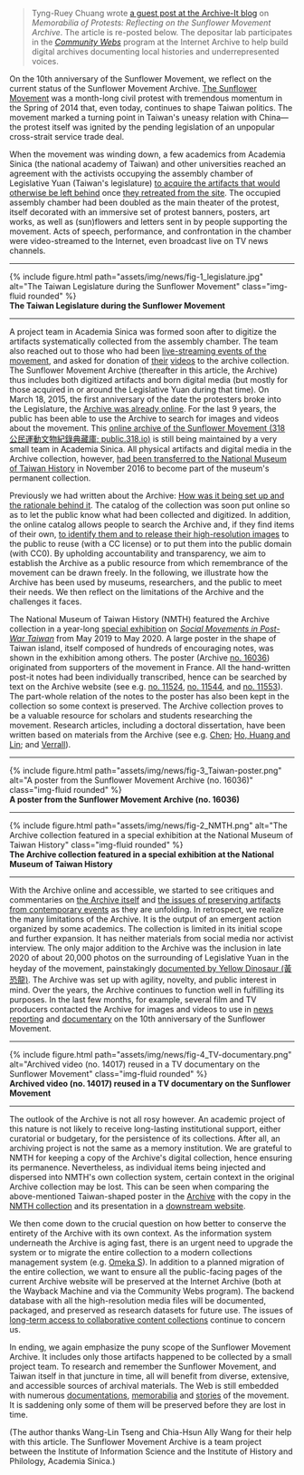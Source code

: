 > Tyng-Ruey Chuang wrote [a guest post at the Archive-It blog](https://archive-it.org/post/reflecting-on-the-sunflower-movement/) on _Memorabilia of Protests: Reflecting on the Sunflower Movement Archive_. The article is re-posted below. The depositar lab participates in the _[Community Webs](https://communitywebs.archive-it.org/)_ program at the Internet Archive to help build digital archives documenting local histories and underrepresented voices.

On the 10th anniversary of the Sunflower Movement, we reflect on the current status of the Sunflower Movement Archive. [The Sunflower Movement](https://en.wikipedia.org/wiki/Sunflower_Student_Movement) was a month-long civil protest with tremendous momentum in the Spring of 2014 that, even today, continues to shape Taiwan politics. The movement marked a turning point in Taiwan's uneasy relation with China&mdash;the protest itself was ignited by the pending legislation of an unpopular cross-strait service trade deal. 

When the movement was winding down, a few academics from Academia Sinica (the national academy of Taiwan) and other universities reached an agreement with the activists occupying the assembly chamber of Legislative Yuan (Taiwan's legislature) [to acquire the artifacts that would otherwise be left behind](https://youtu.be/kQe6FRwetxk) once [they retreated from the site](https://news.ltn.com.tw/news/life/paper/769350). The occupied assembly chamber had been doubled as the main theater of the protest, itself decorated with an immersive set of protest banners, posters, art works, as well as (sun)flowers and letters sent in by people supporting the movement. Acts of speech, performance, and confrontation in the chamber were video-streamed to the Internet, even broadcast live on TV news channels. 

---

<div class="row">
    <div class="col-sm mt-3 mt-md-0">
        {% include figure.html path="assets/img/news/fig-1_legislature.jpg" alt="The Taiwan Legislature during the Sunflower Movement" class="img-fluid rounded" %}
    </div>
</div>
<div class="caption">
    <b>The Taiwan Legislature during the Sunflower Movement</b>
</div>

---

A project team in Academia Sinica was formed soon after to digitize the artifacts systematically collected from the assembly chamber. The team also reached out to those who had been [live-streaming events of the movement](https://www.ithome.com.tw/news/86183), and asked for donation of [their](https://public.318.io/search?qs=%E5%BC%B5%E9%BE%8D%E5%83%91) [videos](https://public.318.io/search?qs=%E9%9F%B3%E5%9C%B0%E5%A4%A7%E5%B8%9D) to the archive collection. The Sunflower Movement Archive (thereafter in this article, the Archive) thus includes both digitized artifacts and born digital media (but mostly for those acquired in or around the Legislative Yuan during that time). On March 18, 2015, the first anniversary of the date the protesters broke into the Legislature, the [Archive was already online](https://web.archive.org/web/20150318150540/http://public.318.io/). For the last 9 years, the public has been able to use the Archive to search for images and videos about the movement. This [online archive of the Sunflower Movement (318 公民運動文物紀錄典藏庫; public.318.io)](https://public.318.io/) is still being maintained by a very small team in Academia Sinica. All physical artifacts and digital media in the Archive collection, however, [had been transferred to the National Museum of Taiwan History](https://news.ltn.com.tw/news/life/paper/1052141) in November 2016 to become part of the museum's permanent collection. 

Previously we had written about the Archive: [How was it being set up and the rationale behind it](https://doi.org/10.1093/llc/fqy061). The catalog of the collection was soon put online so as to let the public know what had been collected and digitized. In addition, the online catalog allows people to search the  Archive and, if they find items of their own, [to identify them and to release their high-resolution images](https://public.318.io/identified_collections) to the public to reuse (with a CC license) or to put them into the public domain (with CC0). By upholding accountability and transparency, we aim to establish the Archive as a public resource from which remembrance of the movement can be drawn freely. In the following, we illustrate how the Archive has been used by museums, researchers, and the public to meet their needs. We then reflect on the limitations of the Archive and the challenges it faces.

The National Museum of Taiwan History (NMTH) featured the Archive collection in a year-long [special exhibition](https://my.matterport.com/show/?m=UkEjvTXzLy3) on _[Social Movements in Post-War Taiwan](https://www.nmth.gov.tw/exhibition?uid=127&pid=515)_ from May 2019 to May 2020. A large poster in the shape of Taiwan island, itself composed of hundreds of encouraging notes, was shown in the exhibition among others. The poster (Archive [no. 16036](https://public.318.io/16036)) originated from supporters of the movement in France. All the hand-written post-it notes had been individually transcribed, hence can be searched by text on the Archive website (see e.g. [no. 11524](https://public.318.io/11524), [no. 11544](https://public.318.io/11544), and  [no. 11553](https://public.318.io/11553)). The part-whole relation of the notes to the poster has also been kept in the collection so some context is preserved. The Archive collection proves to be a valuable resource for scholars and students researching the movement. Research articles, including a doctoral dissertation, have been written based on materials from the Archive (see e.g. [Chen](https://www.ir.nihon-u.ac.jp/pdf/research/publication/01_41_05.pdf); [Ho, Huang and Lin](https://ieas.directfrompublisher.com/catalog/book/sunflowers-and-umbrellas); and [Verrall](http://hdl.handle.net/10315/38449)).

---

<div class="row">
    <div class="col-sm mt-3 mt-md-0">
        {% include figure.html path="assets/img/news/fig-3_Taiwan-poster.png" alt="A poster from the Sunflower Movement Archive (no. 16036)" class="img-fluid rounded" %}
    </div>
</div>
<div class="caption">
    <b>A poster from the Sunflower Movement Archive (no. 16036)</b>
</div>

---

<div class="row">
    <div class="col-sm mt-3 mt-md-0">
        {% include figure.html path="assets/img/news/fig-2_NMTH.png" alt="The Archive collection featured in a special exhibition at the National Museum of Taiwan History" class="img-fluid rounded" %}
    </div>
</div>
<div class="caption">
    <b>The Archive collection featured in a special exhibition at the National Museum of Taiwan History</b>
</div>

---

With the Archive online and accessible, we started to see critiques and commentaries on [the Archive itself](https://mocfile.moc.gov.tw/files/201707/0b1d2aac-6955-4d03-af9d-d7fd7eaf53a7.pdf) and [the issues of preserving artifacts from contemporary events](https://www.cam.org.tw/2021-article06/) as they are unfolding. In retrospect, we realize the many limitations of the Archive. It is the output of an emergent action organized by some academics. The collection is limited in its initial scope and further expansion. It has neither materials from social media nor activist interview. The only major addition to the Archive was the inclusion in late 2020 of about 20,000 photos on the surrounding of Legislative Yuan in the heyday of the movement, painstakingly [documented by Yellow Dinosaur (黃恐龍)](https://public.318.io/sets). The Archive was set up with agility, novelty, and public interest in mind. Over the years, the Archive continues to function well in fulfilling its purposes. In the last few months, for example, several film and TV producers contacted the Archive for images and videos to use in [news reporting](https://www.youtube.com/watch?v=TxaO1XYrRDQ) and [documentary](https://www.youtube.com/watch?v=ijo4Np3VJYM) on the 10th anniversary of the Sunflower Movement. 

---

<div class="row">
    <div class="col-sm mt-3 mt-md-0">
        {% include figure.html path="assets/img/news/fig-4_TV-documentary.png" alt="Archived video (no. 14017) reused in a TV documentary on the Sunflower Movement" class="img-fluid rounded" %}
    </div>
</div>
<div class="caption">
    <b>Archived video (no. 14017) reused in a TV documentary on the Sunflower Movement</b>
</div>

---

The outlook of the Archive is not all rosy however. An academic project of this nature is not likely to receive long-lasting institutional support, either curatorial or budgetary, for the persistence of its collections. After all, an archiving project is not the same as a memory institution. We are grateful to NMTH for keeping a copy of the Archive's digital collection, hence ensuring its permanence. Nevertheless, as individual items being injected and dispersed into NMTH's own collection system, certain context in the original Archive collection may be lost. This can be seen when comparing the above-mentioned Taiwan-shaped poster in the [Archive](https://public.318.io/16036) with the copy in the [NMTH collection](https://collections.nmth.gov.tw/CollectionContent.aspx?a=132&rno=2016.032.0046) and its presentation in a [downstream website](https://tcmb.culture.tw/zh-tw/detail?indexCode=MOCCOLLECTIONS&id=11000117386). 

We then come down to the crucial question on how better to conserve the entirety of the Archive with its own context. As the information system underneath the Archive is aging fast, there is an urgent need to upgrade the system or to migrate the entire collection to a modern collections management system (e.g. [Omeka S](https://omeka.org/s/)). In addition to a planned migration of the entire collection, we want to ensure all the public-facing pages of the current Archive website will be preserved at the Internet Archive (both at the Wayback Machine and via the Community Webs program). The backend database with all the high-resolution media files will be documented, packaged, and preserved as research datasets for future use. The issues of [long-term access to collaborative content collections](https://archive-it.org/post/planning-for-long-term-access-to-covid-19-memory-websites/) continue to concern us.

In ending, we again emphasize the puny scope of the Sunflower Movement Archive. It includes only those artifacts happened to be collected by a small project team. To research and remember the Sunflower Movement, and Taiwan itself in that juncture in time, all  will benefit from diverse, extensive, and accessible sources of archival materials. The Web is still embedded with numerous [documentations](https://www.youtube.com/watch?v=pxv-thjDpfU), [memorabilia](https://www.facebook.com/media/set/?vanity=lamyikfei&set=a.10160429891159332) and [stories](https://daybreak.newbloommag.net/) of the movement. It is saddening only some of them will be preserved before they are lost in time.

(The author thanks Wang-Lin Tseng and Chia-Hsun Ally Wang for their help with this article. The Sunflower Movement Archive is a team project between the Institute of Information Science and the Institute of History and Philology, Academia Sinica.)
